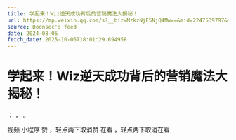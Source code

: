 ```yaml
---
title: 学起来！Wiz逆天成功背后的营销魔法大揭秘！
url: https://mp.weixin.qq.com/s?__biz=MzkzNjE5NjQ4Mw==&mid=2247539797&idx=1&sn=d528f8af40633583871b86956bb613b9
source: Doonsec's feed
date: 2024-08-06
fetch_date: 2025-10-06T18:01:29.694958
---
```


# 学起来！Wiz逆天成功背后的营销魔法大揭秘！

：
，
。

视频
小程序
赞
，轻点两下取消赞
在看
，轻点两下取消在看